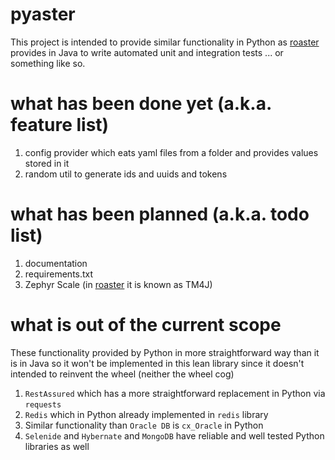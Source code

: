 # pyaster
This project is intended to provide similar functionality in Python as [roaster](https://github.com/i-Cell-Mobilsoft-Open-Source/roaster) provides in Java to write automated unit and integration tests ... or something like so.

# what has been done yet (a.k.a. feature list)
1. config provider which eats yaml files from a folder and provides values stored in it 
2. random util to generate ids and uuids and tokens

# what has been planned (a.k.a. todo list)
1. documentation
2. requirements.txt
3. Zephyr Scale (in [roaster](https://github.com/i-Cell-Mobilsoft-Open-Source/roaster) it is 
known as TM4J)

# what is out of the current scope
These functionality provided by Python in more straightforward way than it is in Java
so it won't be implemented in this lean library since it doesn't intended to reinvent the wheel
(neither the wheel cog)
1. `RestAssured` which has a more straightforward replacement in Python via `requests`
2. `Redis` which in Python already implemented in `redis` library
3. Similar functionality than `Oracle DB` is `cx_Oracle` in Python 
4. `Selenide` and `Hybernate` and `MongoDB` have reliable and well tested Python libraries as well 
